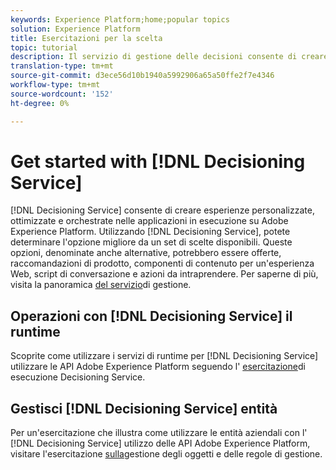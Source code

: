 ```yaml
---
keywords: Experience Platform;home;popular topics
solution: Experience Platform
title: Esercitazioni per la scelta
topic: tutorial
description: Il servizio di gestione delle decisioni consente di creare esperienze personalizzate, ottimizzate e orchestrate nelle applicazioni in esecuzione su Adobe Experience Platform. Utilizzando il servizio di gestione delle decisioni, potete determinare l'opzione migliore da una serie di opzioni disponibili.
translation-type: tm+mt
source-git-commit: d3ece56d10b1940a5992906a65a50ffe2f7e4346
workflow-type: tm+mt
source-wordcount: '152'
ht-degree: 0%

---
```



# Get started with [!DNL Decisioning Service]

[!DNL Decisioning Service] consente di creare esperienze personalizzate, ottimizzate e orchestrate nelle applicazioni in esecuzione su Adobe Experience Platform. Utilizzando [!DNL Decisioning Service], potete determinare l&#39;opzione migliore da un set di scelte disponibili. Queste opzioni, denominate anche alternative, potrebbero essere offerte, raccomandazioni di prodotto, componenti di contenuto per un&#39;esperienza Web, script di conversazione e azioni da intraprendere. Per saperne di più, visita la panoramica [del servizio](../decisioning-service/home.md)di gestione.

## Operazioni con [!DNL Decisioning Service] il runtime

Scoprite come utilizzare i servizi di runtime per [!DNL Decisioning Service] utilizzare le API Adobe Experience Platform seguendo l&#39; [esercitazione](../decisioning-service/tutorials/runtime.md)di esecuzione Decisioning Service.

## Gestisci [!DNL Decisioning Service] entità

Per un&#39;esercitazione che illustra come utilizzare le entità aziendali con l&#39; [!DNL Decisioning Service] utilizzo delle API Adobe Experience Platform, visitare l&#39;esercitazione [sulla](../decisioning-service/tutorials/entities.md)gestione degli oggetti e delle regole di gestione.